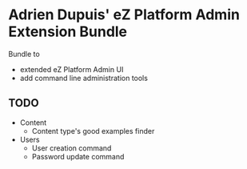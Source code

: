 Adrien Dupuis' eZ Platform Admin Extension Bundle
=================================================

Bundle to
- extended eZ Platform Admin UI
- add command line administration tools

TODO
----

* Content
  - Content type's good examples finder
* Users
  - User creation command
  - Password update command
